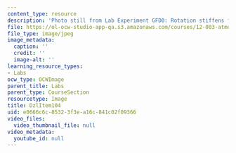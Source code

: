 ```yaml
---
content_type: resource
description: 'Photo still from Lab Experiment GFD0: Rotation stiffens fluids.'
file: https://ol-ocw-studio-app-qa.s3.amazonaws.com/courses/12-003-atmosphere-ocean-and-climate-dynamics-fall-2008/e0666c6c85323f3ea16c841c02f09366_DzlItem104.jpg
file_type: image/jpeg
image_metadata:
  caption: ''
  credit: ''
  image-alt: ''
learning_resource_types:
- Labs
ocw_type: OCWImage
parent_title: Labs
parent_type: CourseSection
resourcetype: Image
title: DzlItem104
uid: e0666c6c-8532-3f3e-a16c-841c02f09366
video_files:
  video_thumbnail_file: null
video_metadata:
  youtube_id: null
---
```

